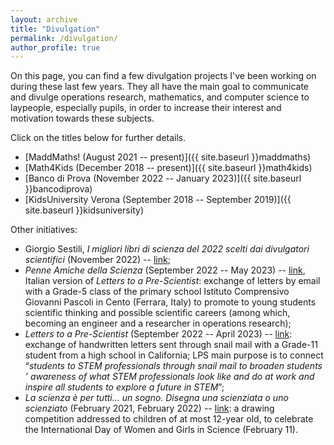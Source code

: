 ```yaml
---
layout: archive
title: "Divulgation"
permalink: /divulgation/
author_profile: true
---
```


On this page, you can find a few divulgation projects I've been working on during these last few years. They all have the main goal to communicate and divulge operations research, mathematics, and computer science to laypeople, especially pupils, in order to increase their interest and motivation towards these subjects.

Click on the titles below for further details.

- [MaddMaths! (August 2021 -- present)]({{ site.baseurl }}maddmaths)
- [Math4Kids (December 2018 -- present)]({{ site.baseurl }}math4kids)
- [Banco di Prova (November 2022 -- January 2023)]({{ site.baseurl }}bancodiprova)
- [KidsUniversity Verona (September 2018 -- September 2019)]({{ site.baseurl }}kidsuniversity)

Other initiatives:
- Giorgio Sestili, *I migliori libri di scienza del 2022 scelti dai divulgatori scientifici* (November 2022) -- [link](https://www.giorgiosestili.it/migliori-libri-divulgazione-scienza-2022/);
- *Penne Amiche della Scienza* (September 2022 -- May 2023) -- [link](https://sites.google.com/view/penne-amiche-della-scienza), Italian version of *Letters to a Pre-Scientist*: exchange of letters by email with a Grade-5 class of the primary school Istituto Comprensivo Giovanni Pascoli in Cento (Ferrara, Italy) to promote to young students scientific thinking and possible scientific careers (among which, becoming an engineer and a researcher in operations research);
- *Letters to a Pre-Scientist* (September 2022 -- April 2023) -- [link](https://prescientist.org): exchange of handwritten letters sent through snail mail with a Grade-11 student from a high school in California; LPS main purpose is to connect “*students to STEM professionals through snail mail to broaden students ’ awareness of what STEM professionals look like and do at work and inspire all students to explore a future in STEM*”;
- *La scienza è per tutti... un sogno. Disegna una scienziata o uno scienziato* (February 2021, February 2022) -- [link](https://opac.provincia.brescia.it/library/chiari/concorso-creativo-la-scienza-e-per-tutti/): a drawing competition addressed to children of at most 12-year old, to celebrate the International Day of Women and Girls in Science (February 11).
